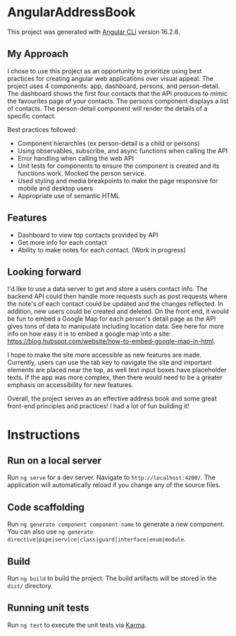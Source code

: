 # AngularAddressBook

This project was generated with [Angular CLI](https://github.com/angular/angular-cli) version 16.2.8.

## My Approach

I chose to  use this project as an opportunity to prioritize using best practices for creating angular web applications over visual appeal. The project uses 4 components: app, dashboard, persons, and person-detail. The dashboard shows the first four contacts that the API produces to mimic the favourites page of your contacts. The persons component displays a list of contacts. The person-detail component will render the details of a specific contact. 

Best practices followed:
- Component hierarchies (ex person-detail is a child or persons)
- Using observables, subscribe, and async functions when calling the API
- Error handling when calling the web API
- Unit tests for components to ensure the component is created and its functions work. Mocked the person service.
- Used styling and media breakpoints to make the page responsive for mobile and desktop users
- Appropriate use of semantic HTML

## Features

- Dashboard to view top contacts provided by API
- Get more info for each contact
- Ability to make notes for each contact. (Work in progress)

## Looking forward

I'd like to use a data server to get and store a users contact info. The backend API could then handle more requests such as post requests where the note's of each contact could be updated and the changes reflected. In addition, new users could be created and deleted. On the front end, it would be fun to embed a Google Map for each person's detail page as the API gives tons of data to manipulate including location data. See here for more info on how easy it is to embed a google map into a site: https://blog.hubspot.com/website/how-to-embed-google-map-in-html. 

I hope to make the site more accessible as new features are made. Currently, users can use the tab key to navigate the site and important elements are placed near the top, as well text input boxes have placeholder texts. If the app was more complex, then there would need to be a greater emphasis on accessibility for new features.

Overall, the project serves as an effective address book and some great front-end principles and practices! I had a lot of fun building it!

# Instructions

## Run on a local server

Run `ng serve` for a dev server. Navigate to `http://localhost:4200/`. The application will automatically reload if you change any of the source files.

## Code scaffolding

Run `ng generate component component-name` to generate a new component. You can also use `ng generate directive|pipe|service|class|guard|interface|enum|module`.

## Build

Run `ng build` to build the project. The build artifacts will be stored in the `dist/` directory.

## Running unit tests

Run `ng test` to execute the unit tests via [Karma](https://karma-runner.github.io).

